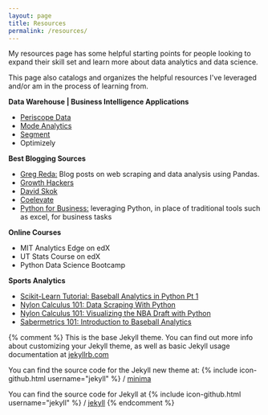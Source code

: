 ```yaml
---
layout: page
title: Resources
permalink: /resources/
---
```


<p>
My resources page has some helpful starting points for people looking to expand their skill set and learn more about data analytics and data science.

This page also catalogs and organizes the helpful resources I've leveraged and/or am in the process of learning from.
</p>

<p>
<strong>Data Warehouse | Business Intelligence Applications</strong>
<ul>
  <li><a href="https://www.periscopedata.com" target="_blank">Periscope Data</a></li>
  <li><a href="https://modeanalytics.com" target="_blank">Mode Analytics</a></li>
  <li><a href="https://segment.com" target="_blank">Segment</a></li>
  <li>Optimizely</li>
</ul>

<strong>Best Blogging Sources</strong>
<ul>
  <li><a href="http://gregreda.com/" target="_blank">Greg Reda:</a>  Blog posts on web scraping and data analysis using Pandas.</li>
  <li><a href="https://growthhackers.com/posts" target="_blank">Growth Hackers</a></li>
  <li><a href="http://www.forentrepreneurs.com/" target="_blank">David Skok</a></li>
  <li><a href="http://www.coelevate.com/" target="_blank">Coelevate</a></li>
  <li><a href="http://pbpython.com/" target="_blank">Python for Business:</a>  leveraging Python, in place of traditional tools such as excel, for business tasks</li>
</ul>

<strong>Online Courses</strong>
<ul>
  <li>MIT Analytics Edge on edX</li>
  <li>UT Stats Course on edX</li>
  <li>Python Data Science Bootcamp</li>
</ul>

<strong>Sports Analytics</strong>
<ul>
  <li><a href="https://www.datacamp.com/community/tutorials/scikit-learn-tutorial-baseball-1#gs.MOT7vGQ" target="_blank">Scikit-Learn Tutorial: Baseball Analytics in Python Pt 1</a></li>
  <li><a href="http://fansided.com/2015/09/07/nylon-calculus-101-data-scraping-with-python/" target="_blank">Nylon Calculus 101: Data Scraping With Python</a></li>
  <li><a href="http://fansided.com/2015/09/14/nylon-calculus-101-visualizing-the-nba-draft-with-python/" target="_blank">Nylon Calculus 101: Visualizing the NBA Draft with Python</a></li>
  <li><a href="https://www.edx.org/course/sabermetrics-101-introduction-baseball-bux-sabr101x-0" target="_blank">Sabermetrics 101: Introduction to Baseball Analytics</a></li>
</ul>


{% comment %} 
This is the base Jekyll theme. You can find out more info about customizing your Jekyll theme, 
as well as basic Jekyll usage documentation at [jekyllrb.com](https://jekyllrb.com/)


You can find the source code for the Jekyll new theme at:
{% include icon-github.html username="jekyll" %} /
[minima](https://github.com/jekyll/minima)

You can find the source code for Jekyll at
{% include icon-github.html username="jekyll" %} /
[jekyll](https://github.com/jekyll/jekyll)
{% endcomment %}
